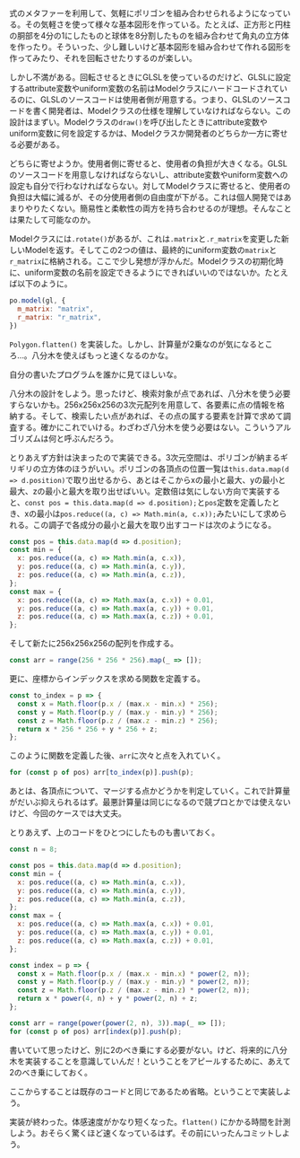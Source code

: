 式のメタファーを利用して、気軽にポリゴンを組み合わせられるようになっている。その気軽さを使って様々な基本図形を作っている。たとえば、正方形と円柱の胴部を4分の1にしたものと球体を8分割したものを組み合わせて角丸の立方体を作ったり。そういった、少し難しいけど基本図形を組み合わせて作れる図形を作ってみたり、それを回転させたりするのが楽しい。

しかし不満がある。回転させるときにGLSLを使っているのだけど、GLSLに設定するattribute変数やuniform変数の名前はModelクラスにハードコードされているのに、GLSLのソースコードは使用者側が用意する。つまり、GLSLのソースコードを書く開発者は、Modelクラスの仕様を理解していなければならない。この設計はまずい。Modelクラスの`draw()`を呼び出したときにattribute変数やuniform変数に何を設定するかは、Modelクラスか開発者のどちらか一方に寄せる必要がある。

どちらに寄せようか。使用者側に寄せると、使用者の負担が大きくなる。GLSLのソースコードを用意しなければならないし、attribute変数やuniform変数への設定も自分で行わなければならない。対してModelクラスに寄せると、使用者の負担は大幅に減るが、その分使用者側の自由度が下がる。これは個人開発ではあまりやりたくない。簡易性と柔軟性の両方を持ち合わせるのが理想。そんなことは果たして可能なのか。

Modelクラスには`.rotate()`があるが、これは`.matrix`と`.r_matrix`を変更した新しいModelを返す。そしてこの2つの値は、最終的にuniform変数の`matrix`と`r_matrix`に格納される。ここで少し発想が浮かんだ。Modelクラスの初期化時に、uniform変数の名前を設定できるようにできればいいのではないか。たとえば以下のように。

```javascript
po.model(gl, {
  m_matrix: "matrix",
  r_matrix: "r_matrix",
})
```

`Polygon.flatten()` を実装した。しかし、計算量が2乗なのが気になるところ…。八分木を使えばもっと速くなるのかな。

自分の書いたプログラムを誰かに見てほしいな。

八分木の設計をしよう。思ったけど、検索対象が点であれば、八分木を使う必要すらないかも。256x256x256の3次元配列を用意して、各要素に点の情報を格納する。そして、検索したい点があれば、その点の属する要素を計算で求めて調査する。確かにこれでいける。わざわざ八分木を使う必要はない。こういうアルゴリズムは何と呼ぶんだろう。

とりあえず方針は決まったので実装できる。3次元空間は、ポリゴンが納まるギリギリの立方体のほうがいい。ポリゴンの各頂点の位置一覧は`this.data.map(d => d.position)`で取り出せるから、あとはそこからxの最小と最大、yの最小と最大、zの最小と最大を取り出せばいい。定数倍は気にしない方向で実装すると、`const pos = this.data.map(d => d.position);`と`pos`定数を定義したとき、xの最小は`pos.reduce((a, c) => Math.min(a, c.x));`みたいにして求められる。この調子で各成分の最小と最大を取り出すコードは次のようになる。

```javascript
const pos = this.data.map(d => d.position);
const min = {
  x: pos.reduce((a, c) => Math.min(a, c.x)),
  y: pos.reduce((a, c) => Math.min(a, c.y)),
  z: pos.reduce((a, c) => Math.min(a, c.z)),
};
const max = {
  x: pos.reduce((a, c) => Math.max(a, c.x)) + 0.01,
  y: pos.reduce((a, c) => Math.max(a, c.y)) + 0.01,
  z: pos.reduce((a, c) => Math.max(a, c.z)) + 0.01,
};
```

そして新たに256x256x256の配列を作成する。

```javascript
const arr = range(256 * 256 * 256).map(_ => []);
```

更に、座標からインデックスを求める関数を定義する。

```javascript
const to_index = p => {
  const x = Math.floor(p.x / (max.x - min.x) * 256);
  const y = Math.floor(p.y / (max.y - min.y) * 256);
  const z = Math.floor(p.z / (max.z - min.z) * 256);
  return x * 256 * 256 + y * 256 + z;
};
```

このように関数を定義した後、`arr`に次々と点を入れていく。

```javascript
for (const p of pos) arr[to_index(p)].push(p);
```

あとは、各頂点について、マージする点かどうかを判定していく。これで計算量がだいぶ抑えられるはず。最悪計算量は同じになるので競プロとかでは使えないけど、今回のケースでは大丈夫。

とりあえず、上のコードをひとつにしたものも書いておく。

```javascript
const n = 8;

const pos = this.data.map(d => d.position);
const min = {
  x: pos.reduce((a, c) => Math.min(a, c.x)),
  y: pos.reduce((a, c) => Math.min(a, c.y)),
  z: pos.reduce((a, c) => Math.min(a, c.z)),
};
const max = {
  x: pos.reduce((a, c) => Math.max(a, c.x)) + 0.01,
  y: pos.reduce((a, c) => Math.max(a, c.y)) + 0.01,
  z: pos.reduce((a, c) => Math.max(a, c.z)) + 0.01,
};

const index = p => {
  const x = Math.floor(p.x / (max.x - min.x) * power(2, n));
  const y = Math.floor(p.y / (max.y - min.y) * power(2, n));
  const z = Math.floor(p.z / (max.z - min.z) * power(2, n));
  return x * power(4, n) + y * power(2, n) + z;
};

const arr = range(power(power(2, n), 3)).map(_ => []);
for (const p of pos) arr[index(p)].push(p);
```

書いていて思ったけど、別に2のべき乗にする必要がない。けど、将来的に八分木を実装することを意識していんだ！ということをアピールするために、あえて2のべき乗にしておく。

ここからすることは既存のコードと同じであるため省略。ということで実装しよう。

実装が終わった。体感速度がかなり短くなった。`flatten()` にかかる時間を計測しよう。おそらく驚くほど速くなっているはず。その前にいったんコミットしよう。
